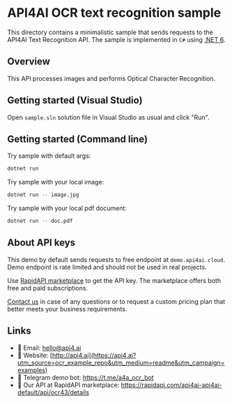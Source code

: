 # API4AI OCR text recognition sample

This directory contains a minimalistic sample that sends requests to the API4AI Text Recognition API.
The sample is implemented in `C#` using [.NET 6](https://dotnet.microsoft.com/en-us/download/dotnet/6.0).


## Overview

This API processes images and performs Optical Character Recognition.


## Getting started (Visual Studio)

Open `sample.sln` solution file in Visual Studio as usual and click "Run". 


## Getting started (Command line)

Try sample with default args:

```bash
dotnet run
```

Try sample with your local image:

```bash
dotnet run -- image.jpg
```

Try sample with your local pdf document:

```bash
dotnet run -- doc.pdf
```


## About API keys

This demo by default sends requests to free endpoint at `demo.api4ai.cloud`.
Demo endpoint is rate limited and should not be used in real projects.

Use [RapidAPI marketplace](https://rapidapi.com/api4ai-api4ai-default/api/ocr43/details) to get the API key. The marketplace offers both
free and paid subscriptions.

[Contact us](https://api4.ai/contacts?utm_source=ocr_example_repo&utm_medium=readme&utm_campaign=examples) in case of any questions or to request a custom pricing plan
that better meets your business requirements.


## Links

* 📩 Email: hello@api4.ai
* 🔗 Website: [http://api4.ai](https://api4.ai?utm_source=ocr_example_repo&utm_medium=readme&utm_campaign=examples)
* 🤖 Telegram demo bot: https://t.me/a4a_ocr_bot
* 🔵 Our API at RapidAPI marketplace: https://rapidapi.com/api4ai-api4ai-default/api/ocr43/details
